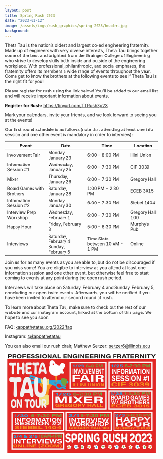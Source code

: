```yaml
---
layout: post
title: Spring Rush 2023
date: "2023-01-12"
image: /assets/imgs/rush_graphics/spring-2023/header.jpg
background:
---
```


Theta Tau is the nation’s oldest and largest co-ed engineering fraternity. Made up of engineers with very diverse interests, Theta Tau brings together some of the best and brightest from the Grainger College of Engineering who strive to develop skills both inside and outside of the engineering workplace. With professional, philanthropic, and social emphases, the fraternity offers its members a wide range of events throughout the year. Come get to know the brothers at the following events to see if Theta Tau is the right fit for you!

Please register for rush using the link below! You’ll be added to our email list and will receive important information about events.

**Register for Rush:** <https://tinyurl.com/TTRushSp23>

Mark your calendars, invite your friends, and we look forward to seeing you at the events!

Our first round schedule is as follows (note that attending at least one info session and one other event is mandatory in order to interview):

| Event                     | Date                                          | Time                            | Location         |
| ------------------------- | --------------------------------------------- | ------------------------------- | ---------------- |
| Involvement Fair          | Monday, January 23                            | 6:00 - 8:00 PM                  | Illini Union     |
| Information Session #1    | Wednesday, January 25                         | 6:00 - 7:30 PM                  | CIF 3039         |
| Mixer                     | Thursday, January 26                          | 6:00 - 7:30 PM                  | Gregory Hall     |
| Board Games with Brothers | Saturday, January 28                          | 1:00 PM - 2:30 PM               | ECEB 3015        |
| Information Session #2    | Monday, January 30                            | 6:00 - 7:30 PM                  | Siebel 1404      |
| Interview Prep Workshop   | Wednesday, February 1                         | 6:00 - 7:30 PM                  | Gregory Hall 100 |
| Happy Hour                | Friday, February 3                            | 5:00 - 6:30 PM                  | Murphy’s Pub     |
| Interviews                | Saturday, February 4 <br/> Sunday, February 5 | Time Slots between 10 AM - 1 PM | Online           |

Join us for as many events as you are able to, but do not be discouraged if you miss some! You are eligible to interview as you attend at least one information session and one other event, but otherwise feel free to start coming to events at any point during the open rush period.

Interviews will take place on Saturday, February 4 and Sunday, February 5, concluding our open invite events. Afterwards, you will be notified if you have been invited to attend our second round of rush.

To learn more about Theta Tau, make sure to check out the rest of our website and our instagram account, linked at the bottom of this page.
We hope to see you soon!

FAQ: [kappathetatau.org/2022/faq](https://kappathetatau.org/2022/faq)

Instagram: [@kappathetatau](https://www.instagram.com/kappathetatau/)

You can also email our rush chair, Matthew Seltzer: [seltzer6@illinois.edu](mailto:seltzer6@illinois.edu)

![](/assets/imgs/rush_graphics/spring-2023/spring-rush-2023-schedule.jpg)
